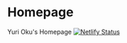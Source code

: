 # Homepage
Yuri Oku's Homepage
[![Netlify Status](https://api.netlify.com/api/v1/badges/5e5cf8d5-7a1e-4855-9091-cb600fd0a9aa/deploy-status)](https://app.netlify.com/sites/yurioku/deploys)
